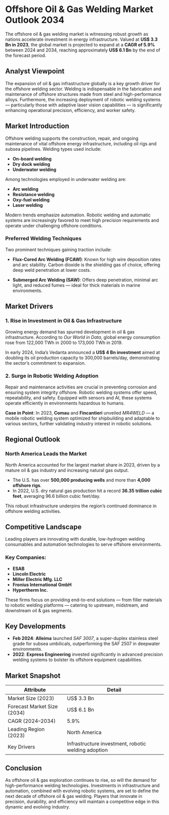 
# Offshore Oil & Gas Welding Market Outlook 2034

The offshore oil & gas welding market is witnessing robust growth as nations accelerate investment in energy infrastructure. Valued at **US$ 3.3 Bn in 2023**, the global market is projected to expand at a **CAGR of 5.9%** between 2024 and 2034, reaching approximately **US$ 6.1 Bn** by the end of the forecast period.

## Analyst Viewpoint

The expansion of oil & gas infrastructure globally is a key growth driver for the offshore welding sector. Welding is indispensable in the fabrication and maintenance of offshore structures made from steel and high-performance alloys. Furthermore, the increasing deployment of robotic welding systems — particularly those with adaptive laser vision capabilities — is significantly enhancing operational precision, efficiency, and worker safety.

## Market Introduction

Offshore welding supports the construction, repair, and ongoing maintenance of vital offshore energy infrastructure, including oil rigs and subsea pipelines. Welding types used include:
- **On-board welding**
- **Dry dock welding**
- **Underwater welding**

Among technologies employed in underwater welding are:
- **Arc welding**
- **Resistance welding**
- **Oxy-fuel welding**
- **Laser welding**

Modern trends emphasize automation. Robotic welding and automatic systems are increasingly favored to meet high precision requirements and operate under challenging offshore conditions.

### Preferred Welding Techniques
Two prominent techniques gaining traction include:

- **Flux-Cored Arc Welding (FCAW)**: Known for high wire deposition rates and arc stability. Carbon dioxide is the shielding gas of choice, offering deep weld penetration at lower costs.

- **Submerged Arc Welding (SAW)**: Offers deep penetration, minimal arc light, and reduced fumes — ideal for thick materials in marine environments.

## Market Drivers

### 1. Rise in Investment in Oil & Gas Infrastructure

Growing energy demand has spurred development in oil & gas infrastructure. According to *Our World in Data*, global energy consumption rose from 122,000 TWh in 2000 to 173,000 TWh in 2019.

In early 2024, India’s Vedanta announced a **US$ 4 Bn investment** aimed at doubling its oil production capacity to 300,000 barrels/day, demonstrating the sector’s commitment to expansion.

### 2. Surge in Robotic Welding Adoption

Repair and maintenance activities are crucial in preventing corrosion and ensuring system integrity offshore. Robotic welding systems offer speed, repeatability, and safety. Equipped with sensors and AI, these systems operate efficiently in environments hazardous to humans.

**Case in Point**: In 2023, **Comau** and **Fincantieri** unveiled *MR4WELD* — a mobile robotic welding system optimized for shipbuilding and adaptable to various sectors, further validating industry interest in robotic solutions.

## Regional Outlook

### North America Leads the Market

North America accounted for the largest market share in 2023, driven by a mature oil & gas industry and increasing natural gas output.

- The U.S. has over **500,000 producing wells** and more than **4,000 offshore rigs**.
- In 2022, U.S. dry natural gas production hit a record **36.35 trillion cubic feet**, averaging 96.6 billion cubic feet/day.

This robust infrastructure underpins the region’s continued dominance in offshore welding activities.

## Competitive Landscape

Leading players are innovating with durable, low-hydrogen welding consumables and automation technologies to serve offshore environments.

### Key Companies:
- **ESAB**
- **Lincoln Electric**
- **Miller Electric Mfg. LLC**
- **Fronius International GmbH**
- **Hypertherm Inc.**

These firms focus on providing end-to-end solutions — from filler materials to robotic welding platforms — catering to upstream, midstream, and downstream oil & gas segments.

## Key Developments

- **Feb 2024**: **Alleima** launched *SAF 3007*, a super-duplex stainless steel grade for subsea umbilicals, outperforming the SAF 2507 in deepwater environments.
- **2022**: **Express Engineering** invested significantly in advanced precision welding systems to bolster its offshore equipment capabilities.

## Market Snapshot

| Attribute                         | Detail                       |
|----------------------------------|------------------------------|
| Market Size (2023)               | US$ 3.3 Bn                   |
| Forecast Market Size (2034)      | US$ 6.1 Bn                   |
| CAGR (2024–2034)                 | 5.9%                         |
| Leading Region (2023)            | North America                |
| Key Drivers                      | Infrastructure investment, robotic welding adoption |

## Conclusion

As offshore oil & gas exploration continues to rise, so will the demand for high-performance welding technologies. Investments in infrastructure and automation, combined with evolving robotic systems, are set to define the next decade of offshore oil & gas welding. Players that innovate in precision, durability, and efficiency will maintain a competitive edge in this dynamic and evolving industry.
